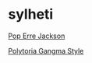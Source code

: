 # sylheti

[Pop Erre Jackson](https://stream.zeno.fm/rxx6d9fbvv8uv)

[Polytoria Gangma Style](https://stream.zeno.fm/319vmqwg5zhvv)

